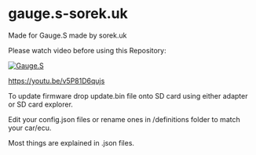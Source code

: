 # gauge.s-sorek.uk
Made for Gauge.S made by sorek.uk

Please watch video before using this Repository:


[![Gauge.S](https://img.youtube.com/vi/v5P81D6qujs/0.jpg)](https://youtu.be/v5P81D6qujs)


https://youtu.be/v5P81D6qujs

To update firmware drop update.bin file onto SD card using either adapter or SD card explorer.

Edit your config.json files or rename ones in /definitions folder to match your car/ecu.

Most things are explained in .json files.
